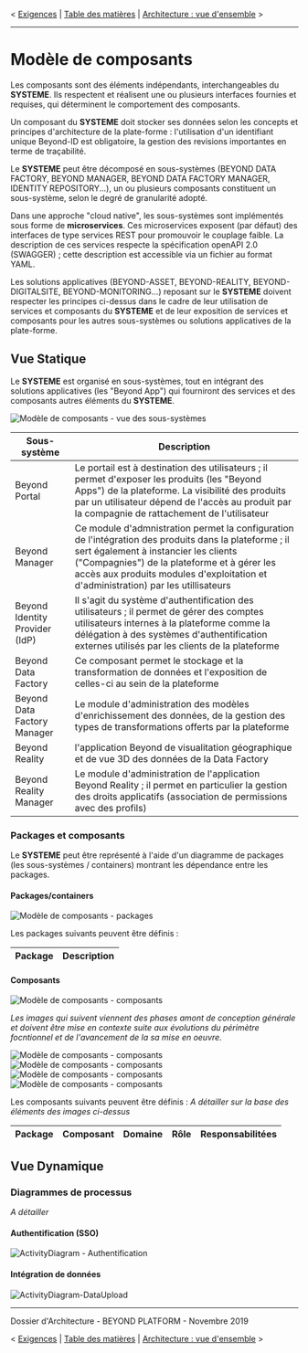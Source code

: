< [Exigences](./0300.Requirements.md) \| [Table des matières](./0001.TableOfContent.md) \| [Architecture : vue d'ensemble](./0500.ArchitectureOverview.md) >

* * *

# Modèle de composants

Les composants sont des éléments indépendants, interchangeables du **SYSTEME**. Ils respectent et réalisent une ou plusieurs interfaces fournies et requises, qui déterminent le comportement des composants.

Un composant du **SYSTEME** doit stocker ses données selon les concepts et principes d'architecture de la plate-forme : l'utilisation d'un identifiant unique Beyond-ID est obligatoire, la gestion des revisions importantes en terme de traçabilité.

Le **SYSTEME** peut être décomposé en sous-systèmes (BEYOND DATA FACTORY, BEYOND MANAGER, BEYOND DATA FACTORY MANAGER, IDENTITY REPOSITORY...), un ou plusieurs composants constituent un sous-système, selon le degré de granularité adopté.

Dans une approche "cloud native", les sous-systèmes sont implémentés sous forme de **microservices**.
Ces microservices exposent (par défaut) des interfaces de type services REST pour promouvoir le couplage faible.
La description de ces services respecte la spécification openAPI 2.0 (SWAGGER) ; cette description est accessible via un fichier au format YAML.

Les solutions applicatives (BEYOND-ASSET, BEYOND-REALITY, BEYOND-DIGITALSITE, BEYOND-MONITORING...) reposant sur le **SYSTEME** doivent respecter les principes ci-dessus dans le cadre de leur utilisation de services et composants du **SYSTEME** et de leur exposition de services et composants pour les autres sous-systèmes ou solutions applicatives de la plate-forme.

## Vue Statique

Le **SYSTEME** est organisé en sous-systèmes, tout en intégrant des solutions applicatives (les "Beyond App") qui fourniront des services et des composants autres éléments du **SYSTEME**.

![Modèle de composants - vue des sous-systèmes](./images/diagrams/component-model-container.png)

| Sous-système | Description |
| ------- |-----------|
| Beyond Portal | Le portail est à destination des utilisateurs ; il permet d'exposer les produits (les "Beyond Apps") de la plateforme. La visibilité des produits par un utilisateur dépend de l'accès au produit par la compagnie de rattachement de l'utilisateur|
| Beyond Manager | Ce module d'admnistration permet la configuration de l'intégration des produits dans la plateforme ; il sert également à instancier les clients ("Compagnies") de la plateforme et à gérer les accès aux produits modules d'exploitation et d'administration) par les utillisateurs|
| Beyond Identity Provider (IdP) | Il s'agit du système d'authentification des utilisateurs ; il permet de gérer des comptes utilisateurs internes à la plateforme comme la délégation à des systèmes d'authentification externes utilisés par les clients de la plateforme|
|Beyond Data Factory | Ce composant permet le stockage et la transformation de données et l'exposition de celles-ci au sein de la plateforme |
|Beyond Data Factory Manager | Le module d'administration des modèles d'enrichissement des données, de la gestion des types de transformations offerts par la plateforme |
|Beyond Reality | l'application Beyond de visualitation géographique et de vue 3D des données de la Data Factory |
|Beyond Reality Manager | Le module d'administration de l'application Beyond Reality ; il permet en particulier la gestion des droits applicatifs (association de permissions avec des profils)|

### Packages et composants

Le **SYSTEME** peut être représenté à l'aide d'un diagramme de packages (les sous-systèmes / containers) montrant les dépendance entre les packages.

#### Packages/containers

![Modèle de composants - packages](./images/diagrams/component-model-components.png)

Les packages suivants peuvent être définis :

| Package | Description |
| ------- |:-----------:|

#### Composants

![Modèle de composants - composants](./images/diagrams/component-model.png)

_Les images qui suivent viennent des phases amont de conception générale et doivent être mise en contexte suite aux évolutions du périmètre focntionnel et de l'avancement de la sa mise en oeuvre._

![Modèle de composants - composants](./images/0402.CompoModel.png)
![Modèle de composants - composants](./images/0403.CompoModel.png)
![Modèle de composants - composants](./images/0404.CompoModel.png)
![Modèle de composants - composants](./images/0405.CompoModel.png)

Les composants suivants peuvent être définis :
_A détailler sur la base des éléments des images ci-dessus_

|**Package**|Composant|Domaine|Rôle|Responsabilitées|
|---|:---:|---|---|---|

## Vue Dynamique

### Diagrammes de processus

_A détailler_

#### Authentification (SSO)

![ActivityDiagram - Authentification](./images/activity/Authentication.png)

#### Intégration de données

![ActivityDiagram-DataUpload](./images/activity/DataExportDataFeeder.png)

* * *

Dossier d'Architecture - BEYOND PLATFORM - Novembre 2019

< [Exigences](./0300.Requirements.md) \| [Table des matières](./0001.TableOfContent.md) \| [Architecture : vue d'ensemble](./0500.ArchitectureOverview.md) >
